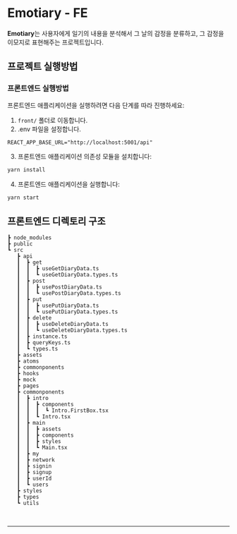 # **Emotiary - FE**

**Emotiary**는 사용자에게 일기의 내용을 분석해서 그 날의 감정을 분류하고, 그 감정을 이모지로 표현해주는 프로젝트입니다.

## **프로젝트 실행방법**
### **프론트엔드 실행방법**
프론트엔드 애플리케이션을 실행하려면 다음 단계를 따라 진행하세요:

1. `front/` 폴더로 이동합니다.
2. .env 파일을 설정합니다.
```
REACT_APP_BASE_URL="http://localhost:5001/api"
```
3. 프론트엔드 애플리케이션 의존성 모듈을 설치합니다:

```bash
yarn install
```
4. 프론트엔드 애플리케이션을 실행합니다:
```bash
yarn start
```

## 프론트엔드 디렉토리 구조

```
┣ node_modules
┣ public
┗ src
   ┣ api
   ┃  ┣ get
   ┃  ┃  ┣ useGetDiaryData.ts 
   ┃  ┃  ┗ useGetDiaryData.types.ts
   ┃  ┣ post
   ┃  ┃  ┣ usePostDiaryData.ts 
   ┃  ┃  ┗ usePostDiaryData.types.ts
   ┃  ┣ put
   ┃  ┃  ┣ usePutDiaryData.ts 
   ┃  ┃  ┗ usePutDiaryData.types.ts
   ┃  ┣ delete
   ┃  ┃  ┣ useDeleteDiaryData.ts 
   ┃  ┃  ┗ useDeleteDiaryData.types.ts
   ┃  ┣ instance.ts
   ┃  ┣ queryKeys.ts
   ┃  ┗ types.ts
   ┣ assets
   ┣ atoms
   ┣ commonponents
   ┣ hooks
   ┣ mock
   ┣ pages
   ┣ commonponents
   ┃  ┣ intro
   ┃  ┃  ┣ components
   ┃  ┃  ┃  ┗ Intro.FirstBox.tsx
   ┃  ┃  ┗ Intro.tsx
   ┃  ┣ main
   ┃  ┃  ┣ assets
   ┃  ┃  ┣ components
   ┃  ┃  ┣ styles
   ┃  ┃  ┗ Main.tsx
   ┃  ┣ my
   ┃  ┣ network
   ┃  ┣ signin
   ┃  ┣ signup
   ┃  ┣ userId
   ┃  ┗ users
   ┣ styles
   ┣ types
   ┗ utils

```
<br>

---
